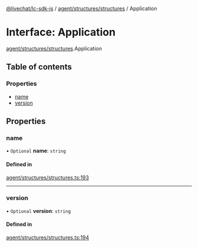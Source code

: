 [@livechat/lc-sdk-js](../README.md) / [agent/structures/structures](../modules/agent_structures_structures.md) / Application

# Interface: Application

[agent/structures/structures](../modules/agent_structures_structures.md).Application

## Table of contents

### Properties

- [name](agent_structures_structures.Application.md#name)
- [version](agent_structures_structures.Application.md#version)

## Properties

### name

• `Optional` **name**: `string`

#### Defined in

[agent/structures/structures.ts:193](https://github.com/livechat/lc-sdk-js/blob/a63b0a6/src/agent/structures/structures.ts#L193)

___

### version

• `Optional` **version**: `string`

#### Defined in

[agent/structures/structures.ts:194](https://github.com/livechat/lc-sdk-js/blob/a63b0a6/src/agent/structures/structures.ts#L194)
